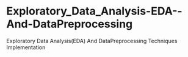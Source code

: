 # Exploratory_Data_Analysis-EDA--And-DataPreprocessing
Exploratory Data Analysis(EDA) And DataPreprocessing Techniques Implementation
